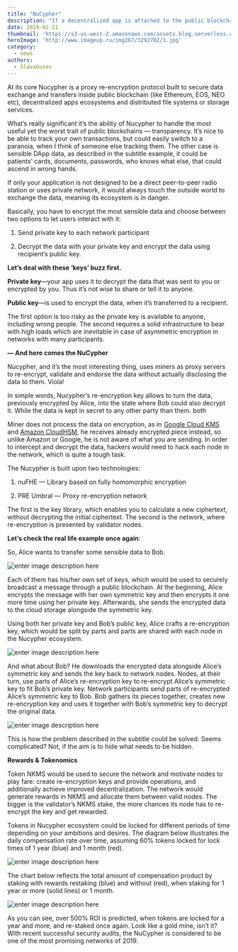 ```yaml
---
title: "NuCypher"
description: "If a decentralized app is attached to the public blockchain, all sensible client information would initially be available to everyone. Encryption doesn’t completely solve the problem. Nucypher’s here to help us out."
date: 2019-02-21
thumbnail: 'https://s3-us-west-2.amazonaws.com/assets.blog.serverless.com/top-3/top-3-thumbnail.png'
heroImage: 'http://www.imageup.ru/img267/3292702/1.jpg'
category:
  - news
authors: 
  - SlavaGusev
---
```


At its core Nucypher is a proxy re-encryption protocol built to secure data exchange and transfers inside public blockchain (like Ethereum, EOS, NEO etc), decentralized apps ecosystems and distributed file systems or storage services.

What’s really significant it’s the ability of Nucypher to handle the most useful yet the worst trait of public blockchains — transparency. It’s nice to be able to track your own transactions, but could easily switch to a paranoia, when I think of someone else tracking them. The other case is sensible DApp data, as described in the subtitle example, it could be patients’ cards, documents, passwords, who knows what else, that could ascend in wrong hands.  

If only your application is not designed to be a direct peer-to-peer radio station or uses private network, it would always touch the outside world to exchange the data, meaning its ecosystem is in danger.  

Basically, you have to encrypt the most sensible data and choose between two options to let users interact with it:

1.  Send private key to each network participant
    
2.  Decrypt the data with your private key and encrypt the data using recipient’s public key.

**Let’s deal with these ‘keys’ buzz first.**  

**Private key**—your app uses it to decrypt the data that was sent to you or encrypted by you. Thus it’s not wise to share or tell it to anyone. 

**Public key**—is used to encrypt the data, when it’s transferred to a recipient.  

The first option is too risky as the private key is available to anyone, including wrong people. The second requires a solid infrastructure to bear with high loads which are inevitable in case of asymmetric encryption in networks with many participants. 

**— And here comes the NuCypher**

Nucypher, and it’s the most interesting thing, uses miners as proxy servers to re-encrypt, validate and endorse the data without actually disclosing the data to them. Viola!

In simple words, Nucypher’s re-encryption key allows to turn the data, previously encrypted by Alice, into the state where Bob could also decrypt it. While the data is kept in secret to any other party than them. both  

Miner does not process the data on encryption, as in  [Google Cloud KMS](https://cloud.google.com/kms/) and [Amazon CloudHSM](https://aws.amazon.com/ru/cloudhsm/), he receives already encrypted piece instead, so unlike Amazon or Google, he is not aware of what you are sending. In order to intercept and decrypt the data, hackers would need to hack each node in the network, which is quite a tough task.

The Nucypher is built upon two technologies:

1.  nuFHE — Library based on fully homomorphic encryption
    
2.  PRE Umbral —  Proxy re-encryption network 

The first is the key library, which enables you to calculate a new ciphertext, without decrypting the initial ciphertext. The second is the network, where re-encryption is presented by validator nodes.  

**Let’s check the real life example once again**: 

So, Alice wants to transfer some sensible data to Bob.

![enter image description here](http://www.imageup.ru/img267/3292703/2.jpg)

Each of them has his/her own set of keys, which would be used to securely broadcast a message through a public blockchain. At the beginning, Alice encrypts the message with her own symmetric key and then encrypts it one more time using her private key. Afterwards, she sends the encrypted data to the cloud storage alongside the symmetric key.

Using both her private key and Bob’s public key, Alice crafts a re-encryption key, which would be split by parts and parts are shared with each node in the Nucypher ecosystem.

![enter image description here](http://www.imageup.ru/img267/3292709/3.png)

And what about Bob? He downloads the encrypted data alongside Alice’s symmetric key and sends the key back to network nodes. Nodes, at their turn, use parts of Alice’s re-encryption key to re-encrypt Alice’s symmetric key to fit Bob’s private key. Network participants send parts of re-encrypted Alice’s symmetric key to Bob. Bob gathers its pieces together, creates new re-encryption key and uses it together with Bob’s symmetric key to decrypt the original data.

![enter image description here](http://www.imageup.ru/img267/3292711/4.jpg)

This is how the problem described in the subtitle could be solved. Seems complicated? Not, if the aim is to hide what needs to be hidden. 

**Rewards & Tokenomics**

Token NKMS would be used to secure the network and motivate nodes to play fare: create re-encryption keys and provide operations, and additionally achieve improved decentralization. The network would generate rewards in NKMS and allocate them between valid nodes. The bigger is the validator’s NKMS stake, the more chances its node has to re-encrypt the key and get rewarded.  

Tokens in Nucypher ecosystem could be locked for different periods of time depending on your ambitions and desires. The diagram below illustrates the daily compensation rate over time, assuming 60% tokens locked for lock times of 1 year (blue) and 1 month (red).

![enter image description here](http://www.imageup.ru/img267/3292712/5.jpg)

The chart below reflects the total amount of compensation product by staking with rewards restaking (blue) and without (red), when staking for 1 year or more (solid lines) or 1 month.

![enter image description here](http://www.imageup.ru/img267/3292713/6.jpg)

As you can see, over 500% ROI is predicted, when tokens are locked for a year and more, and re-staked once again. Look like a gold mine, isn’t it? With recent successful security audits, the NuCypher is considered to be one of the most promising networks of 2019.
